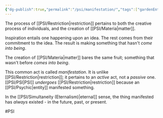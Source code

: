 ```yaml
---
{"dg-publish":true,"permalink":"/psi/manifestation/","tags":["gardenEntry"]}
---
```


The process of [[PSI/Restriction\|restriction]] pertains to both the creative process of individuals, and the creation of [[PSI/Materia\|matter]]. 

Inspiration entails one happening upon an idea. The rest comes from their commitment to the idea. The result is making something that hasn't *come into being*. 

The creation of [[PSI/Materia\|matter]] bares the same fruit; something that wasn't before *comes into being*. 

This common act is called *manifestation*. It is unlike [[PSI/Restriction\|restriction]]; it pertains to an *active* act, not a *passive* one. [[PSI/PSI\|PSI]] *undergoes* [[PSI/Restriction\|restriction]] because an [[PSI/Psychic\|entity]] manifested something.

In the [[PSI/Simultaneity (Eternalism)\|eternal]] sense, the thing manifested has *always* existed - in the future, past, or present. 

#PSI  

